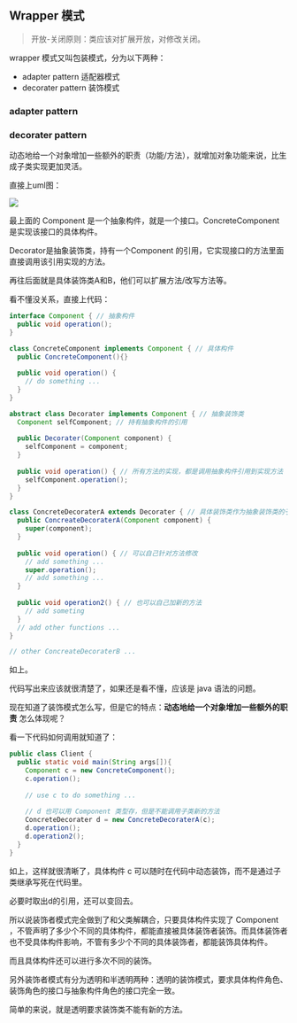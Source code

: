 ## Wrapper 模式

> 开放-关闭原则：类应该对扩展开放，对修改关闭。

wrapper 模式又叫包装模式，分为以下两种：

* adapter pattern 适配器模式
* decorater pattern 装饰模式

### adapter pattern

### decorater pattern

动态地给一个对象增加一些额外的职责（功能/方法），就增加对象功能来说，比生成子类实现更加灵活。

直接上uml图：

![](/Users/jacksie/Documents/note/设计模式/pic/decorater.png) 

最上面的 Component 是一个抽象构件，就是一个接口。ConcreteComponent 是实现该接口的具体构件。

Decorator是抽象装饰类，持有一个Component 的引用，它实现接口的方法里面直接调用该引用实现的方法。

再往后面就是具体装饰类A和B，他们可以扩展方法/改写方法等。

看不懂没关系，直接上代码：

```java
interface Component { // 抽象构件
  public void operation();
}

class ConcreteComponent implements Component { // 具体构件
  public ConcreteComponent(){}
  
  public void operation() {
    // do something ...
  }
}

abstract class Decorater implements Component { // 抽象装饰类
  Component selfComponent; // 持有抽象构件的引用
  
  public Decorater(Component component) {
    selfComponent = component;
  }
  
  public void operation() { // 所有方法的实现，都是调用抽象构件引用到实现方法
    selfComponent.operation();
  }
}

class ConcreteDecoraterA extends Decorater { // 具体装饰类作为抽象装饰类的子类
  public ConcreateDecoraterA(Component component) {
    super(component);
  }
  
  public void operation() { // 可以自己针对方法修改
    // add something ...
    super.operation();
    // add something ...
  }
  
  public void operation2() { // 也可以自己加新的方法
    // add someting
  }
  // add other functions ...
}

// other ConcreateDecoraterB ... 
```

如上。

代码写出来应该就很清楚了，如果还是看不懂，应该是 java 语法的问题。

现在知道了装饰模式怎么写，但是它的特点：**动态地给一个对象增加一些额外的职责** 怎么体现呢？

看一下代码如何调用就知道了：

```java
public class Client {
  public static void main(String args[]){
    Component c = new ConcreteComponent();
    c.operation();
    
    // use c to do something ...
    
    // d 也可以用 Component 类型存，但是不能调用子类新的方法
    ConcreteDecorater d = new ConcreteDecoraterA(c);
    d.operation();
    d.operation2();
  }
}
```

如上，这样就很清晰了，具体构件 c 可以随时在代码中动态装饰，而不是通过子类继承写死在代码里。

必要时取出d的引用，还可以变回去。

所以说装饰者模式完全做到了和父类解耦合，只要具体构件实现了 Component ，不管声明了多少个不同的具体构件，都能直接被具体装饰者装饰。而具体装饰者也不受具体构件影响，不管有多少个不同的具体装饰者，都能装饰具体构件。

而且具体构件还可以进行多次不同的装饰。

另外装饰者模式有分为透明和半透明两种：透明的装饰模式，要求具体构件角色、装饰角色的接口与抽象构件角色的接口完全一致。

简单的来说，就是透明要求装饰类不能有新的方法。







